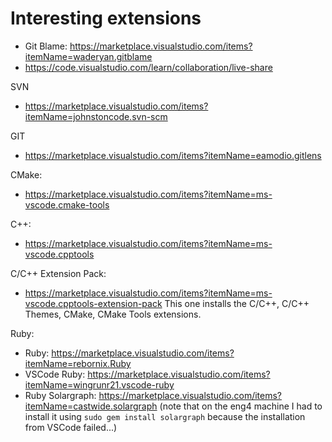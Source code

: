# Interesting extensions

* Git Blame: https://marketplace.visualstudio.com/items?itemName=waderyan.gitblame
* https://code.visualstudio.com/learn/collaboration/live-share

SVN
* https://marketplace.visualstudio.com/items?itemName=johnstoncode.svn-scm

GIT
* https://marketplace.visualstudio.com/items?itemName=eamodio.gitlens

CMake:
* https://marketplace.visualstudio.com/items?itemName=ms-vscode.cmake-tools

C++:
* https://marketplace.visualstudio.com/items?itemName=ms-vscode.cpptools

C/C++ Extension Pack:
* https://marketplace.visualstudio.com/items?itemName=ms-vscode.cpptools-extension-pack
This one installs the C/C++, C/C++ Themes, CMake, CMake Tools extensions.

Ruby:
* Ruby: https://marketplace.visualstudio.com/items?itemName=rebornix.Ruby
* VSCode Ruby: https://marketplace.visualstudio.com/items?itemName=wingrunr21.vscode-ruby
* Ruby Solargraph: https://marketplace.visualstudio.com/items?itemName=castwide.solargraph
  (note that on the eng4 machine I had to install it using `sudo gem install solargraph` because the installation from VSCode failed...)
